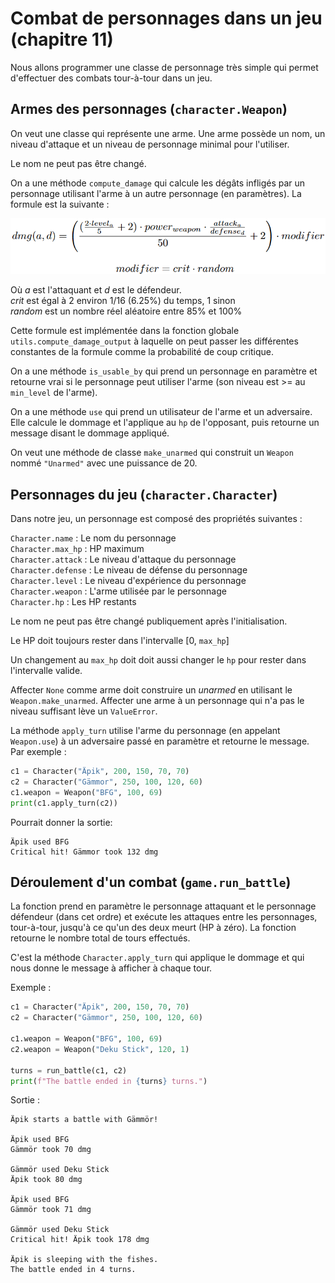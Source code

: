 
# Combat de personnages dans un jeu (chapitre 11)

<!-- Avant de commencer. Consulter les instructions à suivre dans [instructions.md](instructions.md) -->

Nous allons programmer une classe de personnage très simple qui permet d'effectuer des combats tour-à-tour dans un jeu.

## Armes des personnages (`character.Weapon`)

On veut une classe qui représente une arme. Une arme possède un nom, un niveau d'attaque et un niveau de personnage minimal pour l'utiliser.

Le nom ne peut pas être changé.

On a une méthode `compute_damage` qui calcule les dégâts infligés par un personnage utilisant l'arme à un autre personnage (en paramètres). La formule est la suivante : 

<img src="doc/assets/dmg_eq.png" width="600">

Où *a* est l'attaquant et *d* est le défendeur. <br>
*crit* est égal à 2 environ 1/16 (6.25%) du temps, 1 sinon <br>
*random* est un nombre réel aléatoire entre 85% et 100%

Cette formule est implémentée dans la fonction globale `utils.compute_damage_output` à laquelle on peut passer les différentes constantes de la formule comme la probabilité de coup critique.

On a une méthode `is_usable_by` qui prend un personnage en paramètre et retourne vrai si le personnage peut utiliser l'arme (son niveau est >= au `min_level` de l'arme).

On a une méthode `use` qui prend un utilisateur de l'arme et un adversaire. Elle calcule le dommage et l'applique au `hp` de l'opposant, puis retourne un message disant le dommage appliqué.

On veut une méthode de classe `make_unarmed` qui construit un `Weapon` nommé `"Unarmed"` avec une puissance de 20.

## Personnages du jeu (`character.Character`)

Dans notre jeu, un personnage est composé des propriétés suivantes :

`Character.name` : Le nom du personnage <br>
`Character.max_hp` : HP maximum <br>
`Character.attack` : Le niveau d'attaque du personnage <br>
`Character.defense` : Le niveau de défense du personnage <br>
`Character.level` : Le niveau d'expérience du personnage <br>
`Character.weapon` : L'arme utilisée par le personnage <br>
`Character.hp` : Les HP restants <br>

Le nom ne peut pas être changé publiquement après l'initialisation.

Le HP doit toujours rester dans l'intervalle [0, `max_hp`]

Un changement au `max_hp` doit doit aussi changer le `hp` pour rester dans l'intervalle valide.

Affecter `None` comme arme doit construire un *unarmed* en utilisant le `Weapon.make_unarmed`. Affecter une arme à un personnage qui n'a pas le niveau suffisant lève un `ValueError`.

La méthode `apply_turn` utilise l'arme du personnage (en appelant `Weapon.use`) à un adversaire passé en paramètre et retourne le message. Par exemple :

```python
c1 = Character("Äpik", 200, 150, 70, 70)
c2 = Character("Gämmor", 250, 100, 120, 60)
c1.weapon = Weapon("BFG", 100, 69)
print(c1.apply_turn(c2))
```
Pourrait donner la sortie:
```
Äpik used BFG
Critical hit! Gämmor took 132 dmg
```

## Déroulement d'un combat (`game.run_battle`)

La fonction prend en paramètre le personnage attaquant et le personnage défendeur (dans cet ordre) et exécute les attaques entre les personnages, tour-à-tour, jusqu'à ce qu'un des deux meurt (HP à zéro). La fonction retourne le nombre total de tours effectués.

C'est la méthode `Character.apply_turn` qui applique le dommage et qui nous donne le message à afficher à chaque tour.

Exemple :
```python
c1 = Character("Äpik", 200, 150, 70, 70)
c2 = Character("Gämmor", 250, 100, 120, 60)

c1.weapon = Weapon("BFG", 100, 69)
c2.weapon = Weapon("Deku Stick", 120, 1)

turns = run_battle(c1, c2)
print(f"The battle ended in {turns} turns.")
```

Sortie :
```
Äpik starts a battle with Gämmör!

Äpik used BFG
Gämmör took 70 dmg

Gämmör used Deku Stick
Äpik took 80 dmg

Äpik used BFG
Gämmör took 71 dmg

Gämmör used Deku Stick
Critical hit! Äpik took 178 dmg

Äpik is sleeping with the fishes.
The battle ended in 4 turns.
```
